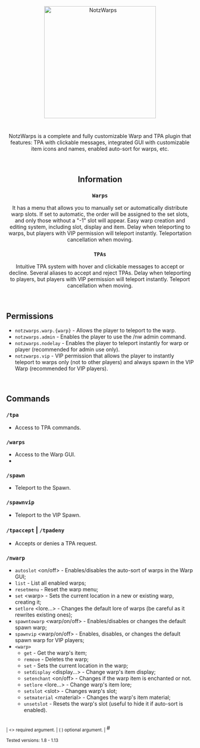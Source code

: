 <div align="center">
<img src="https://github.com/user-attachments/assets/cee005d7-6240-46ec-b167-ca4df76172eb" alt="NotzWarps" height="300" >

#
NotzWarps is a complete and fully customizable Warp and TPA plugin that features: TPA with clickable messages, integrated GUI with customizable item icons and names, enabled auto-sort for warps, etc.

<br/>

## Information

### `Warps`
It has a menu that allows you to manually set or automatically distribute warp slots. If set to automatic, the order will be assigned to the set slots, and only those without a "-1" slot will appear. Easy warp creation and editing system, including slot, display and item. Delay when teleporting to warps, but players with VIP permission will teleport instantly. Teleportation cancellation when moving.

### `TPAs`
Intuitive TPA system with hover and clickable messages to accept or decline. Several aliases to accept and reject TPAs. Delay when teleporting to players, but players with VIP permission will teleport instantly. Teleport cancellation when moving.

</div>

<br/>

## Permissions
- `notzwarps.warp.{warp}` - Allows the player to teleport to the warp.
- `notzwarps.admin` - Enables the player to use the /nw admin command.
- `notzwarps.nodelay` - Enables the player to teleport instantly for warp or player (recommended for admin use only).
- `notzwarps.vip` - VIP permission that allows the player to instantly teleport to warps only (not to other players) and always spawn in the VIP Warp (recommended for VIP players).

<br/>

## Commands
### `/tpa`
 - Access to TPA commands.

### `/warps`
 - Access to the Warp GUI.
- 
### `/spawn`
 - Teleport to the Spawn.

### `/spawnvip`
 - Teleport to the VIP Spawn.

### `/tpaccept` | `/tpadeny`
 - Accepts or denies a TPA request.

### `/nwarp`
 - `autoslot` \<on/off> - Enables/disables the auto-sort of warps in the Warp GUI;
 - `list` - List all enabled warps;
 - `resetmenu` - Reset the warp menu;
 - `set` \<warp> - Sets the current location in a new or existing warp, creating it;
 - `setlore` \<lore...> - Changes the default lore of warps (be careful as it rewrites existing ones);
 - `spawntowarp` \<warp/on/off> - Enables/disables or changes the default spawn warp;
 - `spawnvip` \<warp/on/off> - Enables, disables, or changes the default spawn warp for VIP players;
 - `<warp>`
   - `get` - Get the warp's item;
   - `remove` - Deletes the warp;
   - `set` - Sets the current location in the warp;
   - `setdisplay` \<display...> - Change warp's item display;
   - `setenchant` \<on/off> - Changes if the warp item is enchanted or not.
   - `setlore` \<lore...> - Change warp's item lore;
   - `setslot` \<slot> - Changes warp's slot;
   - `setmaterial` \<material> - Changes the warp's item material;
   - `unsetslot` - Resets the warp's slot (useful to hide it if auto-sort is enabled).
<br/>
<sub> | <> required argument. | ( ) optional argument. | </sub>
#

<sub> Tested versions: 1.8 - 1.13 </sub>
